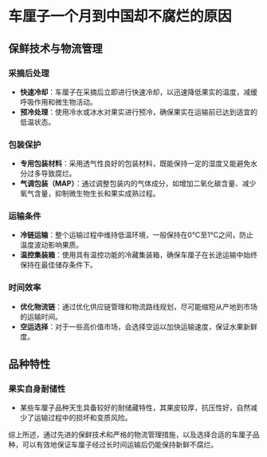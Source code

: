 # 车厘子一个月到中国却不腐烂的原因

## 保鲜技术与物流管理

### 采摘后处理
- **快速冷却**：车厘子在采摘后立即进行快速冷却，以迅速降低果实的温度，减缓呼吸作用和微生物活动。
- **预冷处理**：使用冷水或冰水对果实进行预冷，确保果实在运输前已达到适宜的低温状态。

### 包装保护
- **专用包装材料**：采用透气性良好的包装材料，既能保持一定的湿度又能避免水分过多导致腐烂。
- **气调包装（MAP）**：通过调整包装内的气体成分，如增加二氧化碳含量、减少氧气含量，抑制微生物生长和果实成熟过程。

### 运输条件
- **冷链运输**：整个运输过程中维持低温环境，一般保持在0°C至1°C之间，防止温度波动影响果质。
- **温控集装箱**：使用具有温控功能的冷藏集装箱，确保车厘子在长途运输中始终保持在最佳储存条件下。

### 时间效率
- **优化物流链**：通过优化供应链管理和物流路线规划，尽可能缩短从产地到市场的运输时间。
- **空运选择**：对于一些高价值市场，会选择空运以加快运输速度，保证水果新鲜度。

## 品种特性

### 果实自身耐储性
- 某些车厘子品种天生具备较好的耐储藏特性，其果皮较厚，抗压性好，自然减少了运输过程中的损坏和变质风险。

综上所述，通过先进的保鲜技术和严格的物流管理措施，以及选择合适的车厘子品种，可以有效地保证车厘子经过长时间运输后仍能保持新鲜不腐烂。